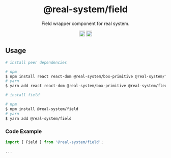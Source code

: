 <h1 align="center">@real-system/field</h1>
<p align="center">Field wrapper component for real system.</p>
<p align="center">
<a href="https://www.npmjs.com/package/@real-system/field"><img src="https://badgen.net/npm/v/@real-system/field?label=&icon=npm&color=blue" alt="npm version" height="18"/></a>
<a href="https://www.npmjs.com/package/@real-system/field"><img src="https://badgen.net/bundlephobia/min/@real-system/field" alt="minified size" height="18"/></a>
</p>

## Usage

```bash
# install peer dependencies

# npm
$ npm install react react-dom @real-system/box-primitive @real-system/flex @real-system/styling-library @real-system/theme-library @real-system/typography
# yarn
$ yarn add react react-dom @real-system/box-primitive @real-system/flex @real-system/styling-library @real-system/theme-library @real-system/typography

# install field

# npm
$ npm install @real-system/field
# yarn
$ yarn add @real-system/field
```

### Code Example

```javascript
import { Field } from '@real-system/field';

...

```
